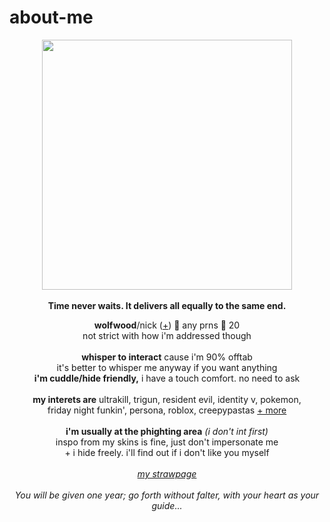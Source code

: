 # about-me
<p align="center">
  <img src="https://64.media.tumblr.com/8e27e9e84d4bb429dc8c2f94b9e61f6c/3da7098bb1faad77-1c/s540x810/afa2a64857795a2869dc8fa377be500f0c2a0238.gifv" width="400px">
  <br><br><b>Time never waits. It delivers all equally to the same end.</b>
  </p>
<p align="center">
  <b>wolfwood</b>/nick (<a href="https://en.pronouns.page/@vashwood-">+</a>) 🌙 any prns 🌙 20
  <br>not strict with how i'm addressed though
  <br><br>
<b>whisper to interact</b> cause i'm 90% offtab
<br>it's better to whisper me anyway if you want anything
<br><b>i'm cuddle/hide friendly,</b> i have a touch comfort. no need to ask
<br><br>
<b>my interets are</b>
ultrakill, trigun, resident evil, identity v, pokemon,
<br>friday night funkin', persona, roblox, creepypastas <a href="https://rentry.co/memriesofyou">+ more</a>
<br><br><b>i'm usually at the phighting area</b> <i>(i don't int first)</i>
  <br> inspo from my skins is fine, just don't impersonate me
<br>+ i hide freely. i'll find out if i don't like you myself
<br><br><i><a href="https://mindflayer.straw.page">my strawpage</a></i>
<br>
<br><i>You will be given one year; go forth without falter, with your heart as your guide...</i>
</p>
